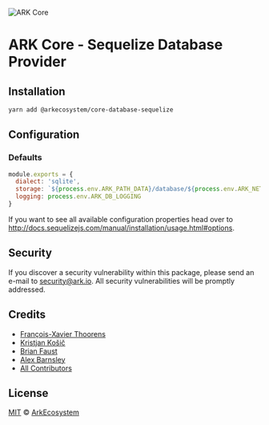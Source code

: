 ![ARK Core](https://i.imgur.com/1aP6F2o.png)

# ARK Core - Sequelize Database Provider

## Installation

```bash
yarn add @arkecosystem/core-database-sequelize
```

## Configuration

### Defaults

```js
module.exports = {
  dialect: 'sqlite',
  storage: `${process.env.ARK_PATH_DATA}/database/${process.env.ARK_NETWORK_NAME}.sqlite`,
  logging: process.env.ARK_DB_LOGGING
}
```

If you want to see all available configuration properties head over to http://docs.sequelizejs.com/manual/installation/usage.html#options.

## Security

If you discover a security vulnerability within this package, please send an e-mail to security@ark.io. All security vulnerabilities will be promptly addressed.

## Credits

- [François-Xavier Thoorens](https://github.com/fix)
- [Kristjan Košič](https://github.com/kristjank)
- [Brian Faust](https://github.com/faustbrian)
- [Alex Barnsley](https://github.com/alexbarnsley)
- [All Contributors](../../../../contributors)

## License

[MIT](LICENSE) © [ArkEcosystem](https://ark.io)
